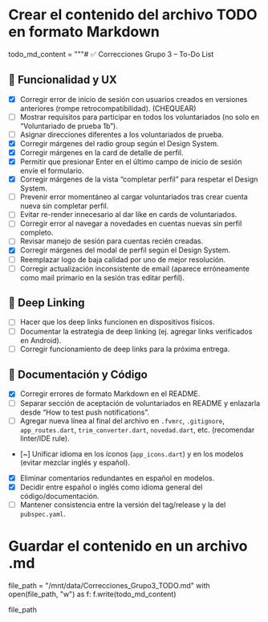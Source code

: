 # Crear el contenido del archivo TODO en formato Markdown
todo_md_content = """# ✅ Correcciones Grupo 3 – To-Do List

## 🧪 Funcionalidad y UX
- [x] Corregir error de inicio de sesión con usuarios creados en versiones anteriores (rompe retrocompatibilidad). (CHEQUEAR)
- [ ] Mostrar requisitos para participar en todos los voluntariados (no solo en “Voluntariado de prueba 1b”).
- [ ] Asignar direcciones diferentes a los voluntariados de prueba.
- [x] Corregir márgenes del radio group según el Design System.
- [x] Corregir márgenes en la card de detalle de perfil.
- [x] Permitir que presionar Enter en el último campo de inicio de sesión envíe el formulario.
- [x] Corregir márgenes de la vista “completar perfil” para respetar el Design System.
- [ ] Prevenir error momentáneo al cargar voluntariados tras crear cuenta nueva sin completar perfil.
- [ ] Evitar re-render innecesario al dar like en cards de voluntariados.
- [ ] Corregir error al navegar a novedades en cuentas nuevas sin perfil completo.
- [ ] Revisar manejo de sesión para cuentas recién creadas.
- [x] Corregir márgenes del modal de perfil según el Design System.
- [ ] Reemplazar logo de baja calidad por uno de mejor resolución.
- [ ] Corregir actualización inconsistente de email (aparece erróneamente como mail primario en la sesión tras editar perfil).

## 🔗 Deep Linking
- [ ] Hacer que los deep links funcionen en dispositivos físicos.
- [ ] Documentar la estrategia de deep linking (ej. agregar links verificados en Android).
- [ ] Corregir funcionamiento de deep links para la próxima entrega.

## 📝 Documentación y Código
- [x] Corregir errores de formato Markdown en el README.
- [ ] Separar sección de aceptación de voluntariados en README y enlazarla desde “How to test push notifications”.
- [ ] Agregar nueva línea al final del archivo en `.fvmrc`, `.gitignore`, `app_routes.dart`, `trim_converter.dart`, `novedad.dart`, etc. (recomendar linter/IDE rule).
- [~] Unificar idioma en los íconos (`app_icons.dart`) y en los modelos (evitar mezclar inglés y español).
- [x] Eliminar comentarios redundantes en español en modelos.
- [x] Decidir entre español o inglés como idioma general del código/documentación.
- [ ] Mantener consistencia entre la versión del tag/release y la del `pubspec.yaml`.

# Guardar el contenido en un archivo .md
file_path = "/mnt/data/Correcciones_Grupo3_TODO.md"
with open(file_path, "w") as f:
f.write(todo_md_content)

file_path
